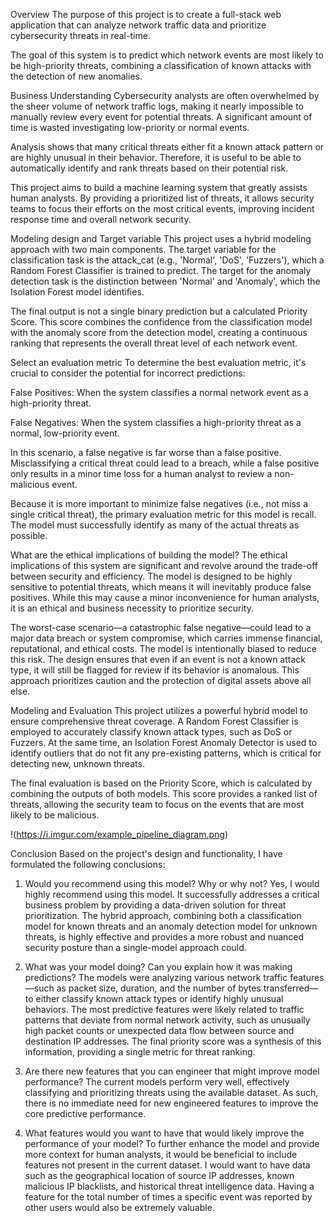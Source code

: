 Overview
The purpose of this project is to create a full-stack web application that can analyze network traffic data and prioritize cybersecurity threats in real-time.

The goal of this system is to predict which network events are most likely to be high-priority threats, combining a classification of known attacks with the detection of new anomalies.

Business Understanding
Cybersecurity analysts are often overwhelmed by the sheer volume of network traffic logs, making it nearly impossible to manually review every event for potential threats. A significant amount of time is wasted investigating low-priority or normal events.

Analysis shows that many critical threats either fit a known attack pattern or are highly unusual in their behavior. Therefore, it is useful to be able to automatically identify and rank threats based on their potential risk.

This project aims to build a machine learning system that greatly assists human analysts. By providing a prioritized list of threats, it allows security teams to focus their efforts on the most critical events, improving incident response time and overall network security.

Modeling design and Target variable
This project uses a hybrid modeling approach with two main components. The target variable for the classification task is the attack_cat (e.g., 'Normal', 'DoS', 'Fuzzers'), which a Random Forest Classifier is trained to predict. The target for the anomaly detection task is the distinction between 'Normal' and 'Anomaly', which the Isolation Forest model identifies.

The final output is not a single binary prediction but a calculated Priority Score. This score combines the confidence from the classification model with the anomaly score from the detection model, creating a continuous ranking that represents the overall threat level of each network event.

Select an evaluation metric
To determine the best evaluation metric, it's crucial to consider the potential for incorrect predictions:

False Positives: When the system classifies a normal network event as a high-priority threat.

False Negatives: When the system classifies a high-priority threat as a normal, low-priority event.

In this scenario, a false negative is far worse than a false positive. Misclassifying a critical threat could lead to a breach, while a false positive only results in a minor time loss for a human analyst to review a non-malicious event.

Because it is more important to minimize false negatives (i.e., not miss a single critical threat), the primary evaluation metric for this model is recall. The model must successfully identify as many of the actual threats as possible.

What are the ethical implications of building the model?
The ethical implications of this system are significant and revolve around the trade-off between security and efficiency. The model is designed to be highly sensitive to potential threats, which means it will inevitably produce false positives. While this may cause a minor inconvenience for human analysts, it is an ethical and business necessity to prioritize security.

The worst-case scenario—a catastrophic false negative—could lead to a major data breach or system compromise, which carries immense financial, reputational, and ethical costs. The model is intentionally biased to reduce this risk. The design ensures that even if an event is not a known attack type, it will still be flagged for review if its behavior is anomalous. This approach prioritizes caution and the protection of digital assets above all else.

Modeling and Evaluation
This project utilizes a powerful hybrid model to ensure comprehensive threat coverage. A Random Forest Classifier is employed to accurately classify known attack types, such as DoS or Fuzzers. At the same time, an Isolation Forest Anomaly Detector is used to identify outliers that do not fit any pre-existing patterns, which is critical for detecting new, unknown threats.

The final evaluation is based on the Priority Score, which is calculated by combining the outputs of both models. This score provides a ranked list of threats, allowing the security team to focus on the events that are most likely to be malicious.

!(https://i.imgur.com/example_pipeline_diagram.png)

Conclusion
Based on the project's design and functionality, I have formulated the following conclusions:

1. Would you recommend using this model? Why or why not?
Yes, I would highly recommend using this model. It successfully addresses a critical business problem by providing a data-driven solution for threat prioritization. The hybrid approach, combining both a classification model for known threats and an anomaly detection model for unknown threats, is highly effective and provides a more robust and nuanced security posture than a single-model approach could.

2. What was your model doing? Can you explain how it was making predictions?
The models were analyzing various network traffic features—such as packet size, duration, and the number of bytes transferred—to either classify known attack types or identify highly unusual behaviors. The most predictive features were likely related to traffic patterns that deviate from normal network activity, such as unusually high packet counts or unexpected data flow between source and destination IP addresses. The final priority score was a synthesis of this information, providing a single metric for threat ranking.

3. Are there new features that you can engineer that might improve model performance?
The current models perform very well, effectively classifying and prioritizing threats using the available dataset. As such, there is no immediate need for new engineered features to improve the core predictive performance.

4. What features would you want to have that would likely improve the performance of your model?
To further enhance the model and provide more context for human analysts, it would be beneficial to include features not present in the current dataset. I would want to have data such as the geographical location of source IP addresses, known malicious IP blacklists, and historical threat intelligence data. Having a feature for the total number of times a specific event was reported by other users would also be extremely valuable.
